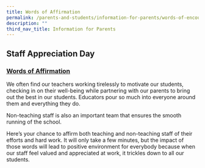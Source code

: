 ```yaml
---
title: Words of Affirmation
permalink: /parents-and-students/information-for-parents/words-of-encouragement/
description: ""
third_nav_title: Information for Parents
---
```

## Staff Appreciation Day


### [Words of Affirmation](https://form.gov.sg/64528b56b91c1900116f7c34)

We often find our teachers working tirelessly to motivate our students, checking in on their well-being while partnering with our parents to bring out the best in our students. Educators pour so much into everyone around them and everything they do.

Non-teaching staff is also an important team that ensures the smooth running of the school.

Here’s your chance to affirm both teaching and non-teaching staff of their efforts and hard work. It will only take a few minutes, but the impact of those words will lead to positive environment for everybody because when our staff feel valued and appreciated at work, it trickles down to all our students.